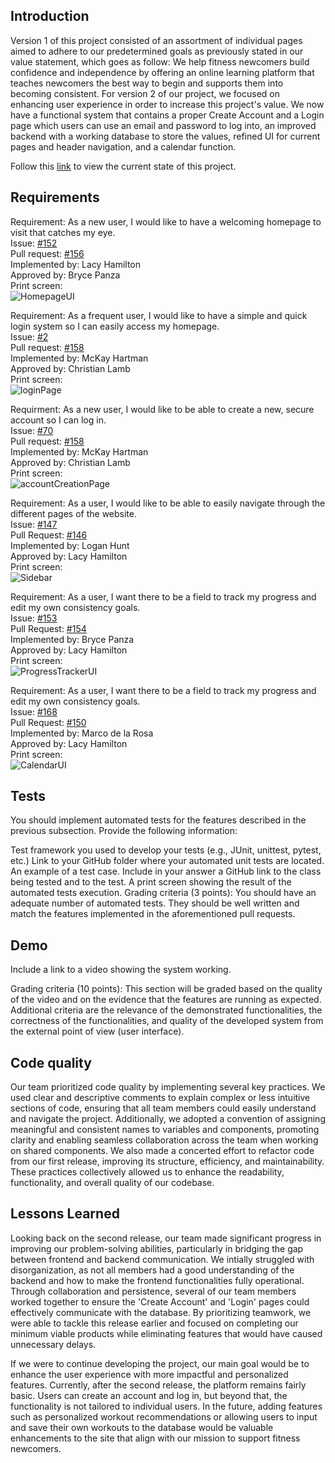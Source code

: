 ## Introduction
Version 1 of this project consisted of an assortment of individual pages aimed to adhere to our predetermined goals as previously stated in our value statement, which goes as follow: We help fitness newcomers build confidence and independence by offering an online learning platform that teaches newcomers the best way to begin and supports them into becoming consistent. For version 2 of our project, we focused on enhancing user experience in order to increase this project's value. We now have a functional system that contains a proper Create Account and a Login page which users can use an email and password to log into, an improved backend with a working database to store the values, refined UI for current pages and header navigation, and a calendar function.

Follow this [link](https://github.com/McKayHartman/Fitness-Website) to view the current state of this project.

## Requirements

Requirement: As a new user, I would like to have a welcoming homepage to visit that catches my eye. <br>
Issue: [#152](https://github.com/McKayHartman/Fitness-Website/issues/152) <br>
Pull request: [#156](https://github.com/McKayHartman/Fitness-Website/pull/156) <br>
Implemented by: Lacy Hamilton <br>
Approved by: Bryce Panza <br>
Print screen: <br>
![HomepageUI](./Images/homepageUI.png) <br>

Requirement: As a frequent user, I would like to have a simple and quick login system so I can easily access my homepage. <br>
Issue: [#2](https://github.com/McKayHartman/Fitness-Website/issues/2) <br>
Pull request: [#158](https://github.com/McKayHartman/Fitness-Website/pull/158) <br>
Implemented by: McKay Hartman <br>
Approved by: Christian Lamb <br>
Print screen: <br>
![loginPage](./Images/functionalLogin.png) <br>

Requirment: As a new user, I would like to be able to create a new, secure account so I can log in. <br>
Issue: [#70](https://github.com/McKayHartman/Fitness-Website/issues/70) <br>
Pull request: [#158](https://github.com/McKayHartman/Fitness-Website/pull/158) <br>
Implemented by: McKay Hartman <br>
Approved by: Christian Lamb <br>
Print screen: <br>
![accountCreationPage](./Images/functionalAccCreate.png) <br>

Requirement: As a user, I would like to be able to easily navigate through the different pages of the website. <br>
Issue: [#147](https://github.com/McKayHartman/Fitness-Website/issues/147) <br>
Pull Request: [#146](https://github.com/McKayHartman/Fitness-Website/pull/146) <br>
Implemented by: Logan Hunt <br>
Approved by: Lacy Hamilton <br>
Print screen: <br>
![Sidebar](./Images/sidebar.png) <br>

Requirement: As a user, I want there to be a field to track my progress and edit my own consistency goals. <br>
Issue: [#153](https://github.com/McKayHartman/Fitness-Website/issues/153) <br>
Pull Request: [#154](https://github.com/McKayHartman/Fitness-Website/pull/154) <br>
Implemented by: Bryce Panza <br>
Approved by: Lacy Hamilton <br>
Print screen: <br>
![ProgressTrackerUI](./Images/CreateGoalUIDemo.png) <br>

Requirement: As a user, I want there to be a field to track my progress and edit my own consistency goals. <br>
Issue: [#168](https://github.com/McKayHartman/Fitness-Website/issues/168) <br>
Pull Request: [#150](https://github.com/McKayHartman/Fitness-Website/pull/150) <br>
Implemented by: Marco de la Rosa <br>
Approved by: Lacy Hamilton <br>
Print screen: <br>
![CalendarUI](./Images/calendarUI.png) <br>

## Tests
You should implement automated tests for the features described in the previous subsection. Provide the following information:

Test framework you used to develop your tests (e.g., JUnit, unittest, pytest, etc.)
Link to your GitHub folder where your automated unit tests are located.
An example of a test case. Include in your answer a GitHub link to the class being tested and to the test.
A print screen showing the result of the automated tests execution. 
Grading criteria (3 points): You should have an adequate number of automated tests. They should be well written and match the features implemented in the aforementioned pull requests.

## Demo
Include a link to a video showing the system working.

Grading criteria (10 points): This section will be graded based on the quality of the video and on the evidence that the features are running as expected. Additional criteria are the relevance of the demonstrated functionalities, the correctness of the functionalities, and quality of the developed system from the external point of view (user interface).

## Code quality
Our team prioritized code quality by implementing several key practices. We used clear and descriptive comments to explain complex or less intuitive sections of code, ensuring that all team members could easily understand and navigate the project. Additionally, we adopted a convention of assigning meaningful and consistent names to variables and components, promoting clarity and enabling seamless collaboration across the team when working on shared components. We also made a concerted effort to refactor code from our first release, improving its structure, efficiency, and maintainability. These practices collectively allowed us to enhance the readability, functionality, and overall quality of our codebase.

## Lessons Learned
Looking back on the second release, our team made significant progress in improving our problem-solving abilities, particularly in bridging the gap between frontend and backend communication. We intially struggled with disorganization, as not all members had a good understanding of the backend and how to make the frontend functionalities fully operational. Through collaboration and persistence, several of our team members worked together to ensure the 'Create Account' and 'Login' pages could effectively communicate with the database. By prioritizing teamwork, we were able to tackle this release earlier and focused on completing our minimum viable products while eliminating features that would have caused unnecessary delays.

If we were to continue developing the project, our main goal would be to enhance the user experience with more impactful and personalized features. Currently, after the second release, the platform remains fairly basic. Users can create an account and log in, but beyond that, the functionality is not tailored to individual users. In the future, adding features such as personalized workout recommendations or allowing users to input and save their own workouts to the database would be valuable enhancements to the site that align with our mission to support fitness newcomers.
